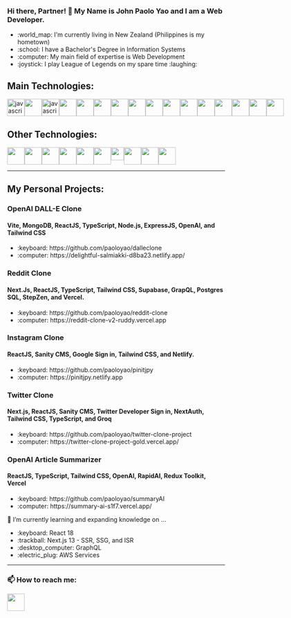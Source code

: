 ### Hi there, Partner! 👋 My Name is John Paolo Yao and I am a Web Developer.
<ul>
  <li>:world_map: I'm currently living in New Zealand (Philippines is my hometown)</li>
  <li>:school: I have a Bachelor's Degree in Information Systems</li>
  <li>:computer: My  main field of expertise is Web Development</li>
  <li>:joystick: I play League of Legends on my spare time :laughing:</li>
</ul>

## Main Technologies:
<div style='display:flex'>
  <img src="https://ih1.redbubble.net/image.523773260.2241/flat,550x550,075,f.u4.jpg" alt="javascript" height="40" data-canonical-src="https://img.icons8.com/color/344/javascript--v1.png" height="40"  style="max-width: 100%;" />
  <img src="https://blog.jeremylikness.com/blog/2019-03-05_typescript-for-javascript-developers-by-refactoring-part-1-of-2/images/1.jpeg" height="40" style="max-width: 100%;" />
  <img src="https://logos-download.com/wp-content/uploads/2019/01/JavaScript_Logo.png" alt="javascript" height="40" data-canonical-src="https://img.icons8.com/color/344/javascript--v1.png" height="40" style="max-width: 100%;" />
  <img src="https://opencollective-production.s3.us-west-1.amazonaws.com/ada636e0-395b-11ea-8ab7-b3f0317bbc7c.png" style="max-width: 100%;" height="40" />
  <img src="https://logos-download.com/wp-content/uploads/2017/07/HTML5_badge.png" style="max-width: 100%;" height="40" />
  <img src="https://cdn.freebiesupply.com/logos/large/2x/css3-logo-png-transparent.png" style="max-width: 100%;" height="40" />
  <img src="https://e7.pngegg.com/pngimages/662/163/png-clipart-jquery-logo-web-development-jquery-ui-javascript-computer-icons-jqlogo-emblem-label.png" style="max-width: 100%;" height="40" />
  <img src="https://logos-world.net/wp-content/uploads/2021/02/Jira-Emblem.png" style="max-width: 100%;" height="40" />
  <img src="https://juncotic.com/wp-content/uploads/2019/08/yii2logo.png" style="max-width: 100%;" height="40" />
  <img src="https://logos-download.com/wp-content/uploads/2016/09/PHP_logo.png" style="max-width: 100%;" height="40" />
  <img src="https://www.secret-source.eu/wp-content/uploads/2017/11/Laravel-logo.jpg" style="max-width: 100%;" height="40" />
  <img src="https://coder.clothing/images/stories/virtuemart/product/vuejs-logo.png" style="max-width: 100%;" height="40" />
  <img src="https://mpng.subpng.com/20180411/wre/kisspng-mysql-database-web-development-computer-software-dolphin-5ace280ea31a78.1388980015234601106681.jpg" style="max-width: 100%;" height="40" />
<img src="https://womeninsaleseverywhere.com/wp-content/uploads/2018/09/segment-logo.png" style="max-width: 100%;" height="40" />
<img src="https://freevector.co/wp-content/uploads/2012/06/codeigniter.png" style="max-width: 100%;" height="40" />
<img src="https://toppng.com/public/uploads/preview/bootstrap-featured-image-bootstrap-3-logo-11563293130teouf93qpu.png" style="max-width: 100%;" height="40" />
</div>

## Other Technologies:
<div style='display:flex;align-items:"center"'>
<img src="https://hendrixer.github.io/nextjs-course/44f073f9132a0459819eae6afa5b3807/next_with_bg.svg" style="max-width: 100%;" height="40" />
<img src="https://cms-assets.tutsplus.com/uploads/users/34/posts/29738/preview_image/nodejs-expressjs.jpg" style="max-width: 100%;" height="40" />
<img src="https://tailwindcss.andredemos.ca/img/twitter/tailwind_logo.jpg" style="max-width: 100%;" height="40" />
<img src="https://bs-uploads.toptal.io/blackfish-uploads/skill_page/content/logo_file/logo/6212/GraphQL_Logo.svg-490ae3deb7c0f056c849d7463fb8ab39.png" style="max-width: 100%;" height="40" />
<img src="https://logonoid.com/images/postgresql-logo.png" style="max-width: 100%;" height="40" />
<img src="https://static.platzi.com/media/user_upload/22-Styled%20Components-953e1945-906c-4764-81a0-25436f5603ca.jpg" style="max-width: 100%;" height="40" />
<img src="https://stepzen.com/images/logo.svg" style="max-width: 100%;" height="30" />
<img src="https://res.cloudinary.com/practicaldev/image/fetch/s---1zZlXx3--/c_fill,f_auto,fl_progressive,h_320,q_auto,w_320/https://dev-to-uploads.s3.amazonaws.com/uploads/organization/profile_image/1968/c0dbe341-1d94-4192-a93b-921519678894.png" style="max-width: 100%;" height="40" />
<img src="https://1000marcas.net/wp-content/uploads/2020/10/Google-Analytics-Logo.jpg" style="max-width: 100%;" height="40" />
<img src="https://daks2k3a4ib2z.cloudfront.net/591c03efc7fff47e9216373a/591c03efc7fff47e9216377b_[adaptive]logo-tag-manager-min.png" style="max-width: 100%;" height="40" />
</div>

---

## My Personal Projects:

### OpenAI DALL-E Clone
#### Vite, MongoDB, ReactJS, TypeScript, Node.js, ExpressJS, OpenAI, and Tailwind CSS
<ul>
<li>:keyboard: https://github.com/paoloyao/dalleclone</li>
<li>:computer: https://delightful-salmiakki-d8ba23.netlify.app/</li>
</ul>

### Reddit Clone
#### Next.Js, ReactJS, TypeScript, Tailwind CSS, Supabase, GrapQL, Postgres SQL, StepZen, and Vercel.
<ul>
<li>:keyboard: https://github.com/paoloyao/reddit-clone</li>
<li>:computer: https://reddit-clone-v2-ruddy.vercel.app</li>
</ul>

### Instagram Clone
#### ReactJS, Sanity CMS, Google Sign in, Tailwind CSS, and Netlify.
<ul>
<li>:keyboard: https://github.com/paoloyao/pinitjpy</li>
<li>:computer: https://pinitjpy.netlify.app</li>
</ul>

### Twitter Clone
#### Next.js, ReactJS, Sanity CMS, Twitter Developer Sign in, NextAuth, Tailwind CSS, TypeScript, and Groq
<ul>
<li>:keyboard: https://github.com/paoloyao/twitter-clone-project</li>
<li>:computer: https://twitter-clone-project-gold.vercel.app/</li>
</ul>

### OpenAI Article Summarizer
#### ReactJS, TypeScript, Tailwind CSS, OpenAI, RapidAI, Redux Toolkit, Vercel
<ul>
<li>:keyboard: https://github.com/paoloyao/summaryAI</li>
<li>:computer: https://summary-ai-s1f7.vercel.app/</li>
</ul>





🌱 I’m currently learning and expanding knowledge on ...

<ul>
<li>:keyboard: React 18</li>
<li>:trackball: Next.js 13 - SSR, SSG, and ISR</li>
<li>:desktop_computer: GraphQL</li>
<li>:electric_plug: AWS Services</li>
</ul>

---

### 📫 How to reach me:
<a href='https://www.linkedin.com/in/john-paolo-yao-060037182/'>
  <img src="https://logospng.org/download/linkedin/logo-linkedin-icon-2048.png" style="max-width: 100%;" height="40" />

<!--
**paoloyao/paoloyao** is a ✨ _special_ ✨ repository because its `README.md` (this file) appears on your GitHub profile.

Here are some ideas to get you started:

- 🔭 I’m currently working on ...
- 🌱 I’m currently learning ...
- 👯 I’m looking to collaborate on ...
- 🤔 I’m looking for help with ...
- 💬 Ask me about ...
- 📫 How to reach me: ...
- 😄 Pronouns: ...
- ⚡ Fun fact: ...
-->
